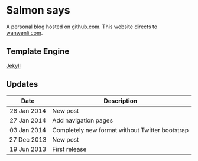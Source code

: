 Salmon says
=======
A personal blog hosted on github.com.
This website directs to [wanwenli.com](http://wanwenli.com).

## Template Engine
[Jekyll](http://jekyllrb.com/)

## Updates
Date | Description
|:---:| ---
28 Jan 2014 | New post
27 Jan 2014 | Add navigation pages
03 Jan 2014 | Completely new format without Twitter bootstrap
27 Dec 2013 | New post
19 Jun 2013 | First release
